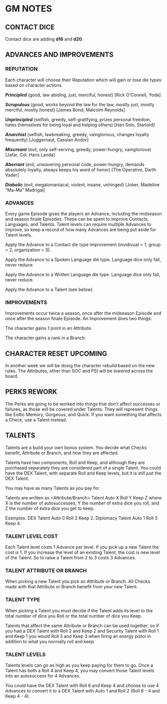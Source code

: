 # GM NOTES

## CONTACT DICE
Contact dice are adding **d16** and **d20**.

## ADVANCES AND IMPROVEMENTS

### REPUTATION
Each character will choose their Reputation which will gain or lose die types based on character actions.

***Principled*** (good, law abiding, just, merciful, honest) [Rick O'Connell, Yoda]

***Scrupulous*** (good, works beyond the law for the law, mostly just, mostly merciful, mostly honest) [James Bond, Malcolm Reynolds]

***Unprincipled*** (selfish, greedy, self-gratifying, prizes personal freedom, hates themselves for being loyal and helping others) [Han Solo, Starlord]

***Anarchist*** (selfish, lawbreaking, greedy, vainglorious, changes loyalty frequently) [Juggernaut, Cassian Andor]

***Miscreant*** (evil, only self-serving, greedy, power-hungry, vainglorious) [Jafar, Col. Hans Landa]

***Aberrant*** (evil, unwavering personal code, power-hungry, demands absolutely loyalty, always keeps his word of honor) [The Operative, Darth Vader]

***Diabolic*** (evil, megalomaniacal, violent, insane, unhinged) [Joker, Madeline "Ma-Ma" Madrigal]

### ADVANCES
Every game Episode gives the players an Advance, including the midseason and season finale Episodes.
These can be spent to improve Contacts, Languages, and Talents.
Talent levels can require multiple Advances to improve, so keep a record of how many Advances are being put aside for Talent levels.

Apply the Advance to a Contact die type improvement (invidivual = 1, group = 2, organization = 3).

Apply the Advance to a Spoken Language die type. Language dice only fail, never reduce.

Apply the Advance to a Written Language die type. Language dice only fail, never reduce.

Apply the Advance to a Talent (see below).

### IMPROVEMENTS
Improvements occur twice a season, once after the midseason Episode and once after the season finale Episode.
An Improvement does two things:

The character gains 1 point in an Attribute.

The character gains a rank in a Branch.

## CHARACTER RESET UPCOMING
In another week we will be doing the character rebuild based on the new rules.
The Attributes, other than SOC and PSI will be lowered across the board.

## PERKS REWORK
The Perks are going to be worked into things that don't affect successes or failures, as those will be covered under Talents.
They will represent things like Eidtic Memory, Gorgeous, and Quick.
If you want something that affects a Check, use a Talent instead.

## TALENTS
Talents are a build your own bonus system.
You decide what Checks benefit, Attribute or Branch, and how they are affected.

Talents have two components, Roll and Keep, and although they are purchased separately they are considered part of a single Talent.
You could have the DEX Talent, with separate Roll and Keep levels, but it is still just the DEX Talent.

You may have as many Talents as you pay for.

Talents are written as <Attribute/Branch> Talent Auto X Roll Y Keep Z where X is the number of autosuccesses, Y the number of extra dice you roll, and Z the number of extra dice you get to keep.

Examples:
DEX Talent Auto 0 Roll 2 Keep 2.
Diplomacy Talent Auto 1 Roll 3 Keep 4.

### TALENT LEVEL COST
Each Talent level costs 1 Advance per level.
If you pick up a new Talent the cost is 1.
If you increase the level of an existing Talent, the cost is new level of the Talent.
So to raise a Talent from 2 to 3 costs 3 Advances.

### TALENT ATTRIBUTE OR BRANCH
When picking a new Talent you pick an Attribute or Branch.
All Checks made with that Attribute or Branch benefit from your new Talent.

### TALENT TYPE
When picking a Talent you must decide if the Talent adds its level to the total number of dice you Roll or the total number of dice you Keep.

Talents that affect the same Attribute or Branch can be used together, so if you had a DEX Talent with Roll 2 and Keep 2 and Security Talent with Roll 1 and Keep 1 you would Roll 3 and Keep 3 when firing an energy pistol in addition to what you normally roll and keep.

### TALENT LEVELS
Talents levels can go as high as you keep paying for them to go.
Once a Talent has both a Roll 4 and Keep 4, you may convert those Talent levels into an autosuccess for 4 Advances.

You could have the DEX Talent with Roll 6 and Keep 4 and choose to use 4 Advances to convert it to a DEX Talent with Auto 1 and Roll 2 (Roll 6 - 4 and Keep 4 - 4). 

